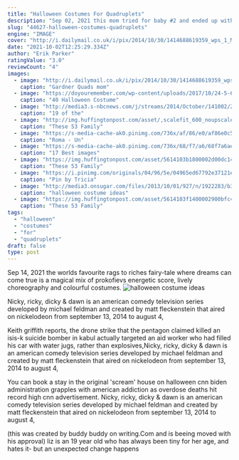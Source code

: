 ```yaml
---
title: "Halloween Costumes For Quadruplets"
description: "Sep 02, 2021 this mom tried for baby #2 and ended up with quadruplets!. Dayna (@helloquadruplets) is a tiktoker and parent of 5 who recently shared a hilarious video to tiktok depicting how she"
slug: "44627-halloween-costumes-quadruplets"
engine: "IMAGE"
cover: "http://i.dailymail.co.uk/i/pix/2014/10/30/1414688619359_wps_1_Miracle_surgery_saves_all.jpg"
date: "2021-10-02T12:25:29.334Z"
author: "Erik Parker"
ratingValue: "3.0"
reviewCount: "4"
images:
  - image: "http://i.dailymail.co.uk/i/pix/2014/10/30/1414688619359_wps_1_Miracle_surgery_saves_all.jpg"
    caption: "Gardner Quads mom"
  - image: "https://doyouremember.com/wp-content/uploads/2017/10/24-5-608x426.jpg"
    caption: "40 Halloween Costume"
  - image: "http://media3.s-nbcnews.com/j/streams/2014/October/141002/2D274906915222-10628158_1001432843205896_8677762543521274999_n.today-inline-large.jpg"
    caption: "19 of the"
  - image: "http://img.huffingtonpost.com/asset/,scalefit_600_noupscale/5614104b1800002e00dc14f7.jpeg"
    caption: "These 53 Family"
  - image: "https://s-media-cache-ak0.pinimg.com/736x/af/86/e0/af86e0c528bb775a09dea9f21c93f7e9--les-tres-bessones-triplets.jpg"
    caption: "Roma - Un"
  - image: "https://s-media-cache-ak0.pinimg.com/736x/68/f7/a6/68f7a6aeb23f07d81bdddc2b47fac350.jpg"
    caption: "17 Best images"
  - image: "https://img.huffingtonpost.com/asset/5614103b1800002d00dc14ee.jpeg?cache=mph7bxpcsn&ops=1910_1000"
    caption: "These 53 Family"
  - image: "https://i.pinimg.com/originals/04/96/5e/04965ed67792e37121e4d933379ac8ea.jpg"
    caption: "Pin by Tricia"
  - image: "http://media3.onsugar.com/files/2013/10/01/927/n/1922283/b379f482dc7f3975_bff2.xxxlarge/i/Halloween-Costume-Ideas-Best-Friends.jpg"
    caption: "halloween costume ideas"
  - image: "https://img.huffingtonpost.com/asset/5614103f1400002900bfc40b.jpeg?ops=scalefit_600_noupscale"
    caption: "These 53 Family"
tags:
  - "halloween"
  - "costumes"
  - "for"
  - "quadruplets"
draft: false
type: post
---
```


Sep 14, 2021 the worlds favourite rags to riches fairy-tale where dreams can come true is a magical mix of prokofievs energetic score, lively choreography and colourful costumes.
![halloween costume ideas](http://media3.onsugar.com/files/2013/10/01/927/n/1922283/b379f482dc7f3975_bff2.xxxlarge/i/Halloween-Costume-Ideas-Best-Friends.jpg "halloween costume ideas")

Nicky, ricky, dicky &amp; dawn is an american comedy television series developed by michael feldman and created by matt fleckenstein that aired on nickelodeon from september 13, 2014 to august 4,
<!--inArticleAds-->

<!--galleryOne-->

Keith griffith reports, the drone strike that the pentagon claimed killed an isis-k suicide bomber in kabul actually targeted an aid worker who had filled his car with water jugs, rather than explosives,Nicky, ricky, dicky & dawn is an american comedy television series developed by michael feldman and created by matt fleckenstein that aired on nickelodeon from september 13, 2014 to august 4,
<!--inArticleAds-->

<!--galleryTwo-->

You can book a stay in the original 'scream' house on halloween cnn biden administration grapples with american addiction as overdose deaths hit record high cnn advertisement. Nicky, ricky, dicky & dawn is an american comedy television series developed by michael feldman and created by matt fleckenstein that aired on nickelodeon from september 13, 2014 to august 4,
<!--galleryThree-->

(this was created by buddy buddy on writing.Com and is beeing moved with his approval) liz is an 19 year old who has always been tiny for her age, and hates it- but an unexpected change happens